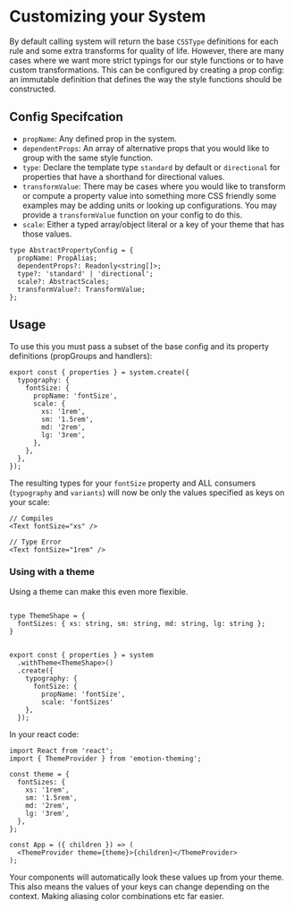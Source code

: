 # Customizing your System

By default calling system will return the base `CSSType` definitions for each rule and some extra transforms for quality of life. However, there are many cases where we want more strict typings for our style functions or to have custom transformations. This can be configured by creating a prop config: an immutable definition that defines the way the style functions should be constructed.

## Config Specifcation

- `propName`: Any defined prop in the system.
- `dependentProps`: An array of alternative props that you would like to group with the same style function.
- `type`: Declare the template type `standard` by default or `directional` for properties that have a shorthand for directional values.
- `transformValue`: There may be cases where you would like to transform or compute a property value into something more CSS friendly some examples may be adding units or looking up configurations. You may provide a `transformValue` function on your config to do this.
- `scale`: Either a typed array/object literal or a key of your theme that has those values.

```tsx
type AbstractPropertyConfig = {
  propName: PropAlias;
  dependentProps?: Readonly<string[]>;
  type?: 'standard' | 'directional';
  scale?: AbstractScales;
  transformValue?: TransformValue;
};
```

## Usage

To use this you must pass a subset of the base config and its property definitions (propGroups and handlers):

```tsx
export const { properties } = system.create({
  typography: {
    fontSize: {
      propName: 'fontSize',
      scale: {
        xs: '1rem',
        sm: '1.5rem',
        md: '2rem',
        lg: '3rem',
      },
    },
  },
});
```

The resulting types for your `fontSize` property and ALL consumers (`typography` and `variants`) will now be only the values specified as keys on your scale:

```tsx
// Compiles
<Text fontSize="xs" />

// Type Error
<Text fontSize="1rem" />
```

### Using with a theme

Using a theme can make this even more flexible.

```tsx

type ThemeShape = {
  fontSizes: { xs: string, sm: string, md: string, lg: string };
}


export const { properties } = system
  .withTheme<ThemeShape>()
  .create({
    typography: {
      fontSize: {
        propName: 'fontSize',
        scale: 'fontSizes'
    },
  });
```

In your react code:

```tsx
import React from 'react';
import { ThemeProvider } from 'emotion-theming';

const theme = {
  fontSizes: {
    xs: '1rem',
    sm: '1.5rem',
    md: '2rem',
    lg: '3rem',
  },
};

const App = ({ children }) => (
  <ThemeProvider theme={theme}>{children}</ThemeProvider>
);
```

Your components will automatically look these values up from your theme. This also means the values of your keys can change depending on the context. Making aliasing color combinations etc far easier.
